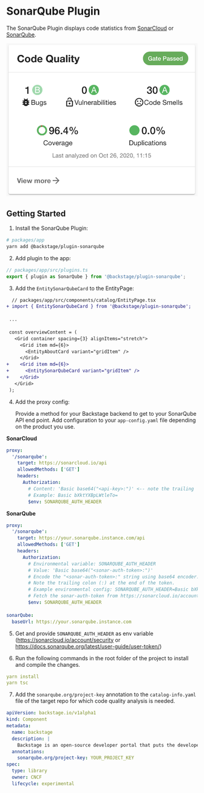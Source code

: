 # SonarQube Plugin

The SonarQube Plugin displays code statistics from [SonarCloud](https://sonarcloud.io) or [SonarQube](https://sonarqube.com).

![Sonar Card](./docs/sonar-card.png)

## Getting Started

1. Install the SonarQube Plugin:

```bash
# packages/app
yarn add @backstage/plugin-sonarqube
```

2. Add plugin to the app:

```js
// packages/app/src/plugins.ts
export { plugin as SonarQube } from '@backstage/plugin-sonarqube';
```

3. Add the `EntitySonarQubeCard` to the EntityPage:

```diff
  // packages/app/src/components/catalog/EntityPage.tsx
+ import { EntitySonarQubeCard } from '@backstage/plugin-sonarqube';

 ...

 const overviewContent = (
   <Grid container spacing={3} alignItems="stretch">
     <Grid item md={6}>
       <EntityAboutCard variant="gridItem" />
     </Grid>
+    <Grid item md={6}>
+      <EntitySonarQubeCard variant="gridItem" />
+    </Grid>
   </Grid>
 );
```

4. Add the proxy config:

   Provide a method for your Backstage backend to get to your SonarQube API end point. Add configuration to your `app-config.yaml` file depending on the product you use.

**SonarCloud**

```yaml
proxy:
  '/sonarqube':
    target: https://sonarcloud.io/api
    allowedMethods: ['GET']
    headers:
      Authorization:
        # Content: 'Basic base64("<api-key>:")' <-- note the trailing ':'
        # Example: Basic bXktYXBpLWtleTo=
        $env: SONARQUBE_AUTH_HEADER
```

**SonarQube**

```yaml
proxy:
  '/sonarqube':
    target: https://your.sonarqube.instance.com/api
    allowedMethods: ['GET']
    headers:
      Authorization:
        # Environmental variable: SONARQUBE_AUTH_HEADER
        # Value: 'Basic base64("<sonar-auth-token>:")'
        # Encode the "<sonar-auth-token>:" string using base64 encoder.
        # Note the trailing colon (:) at the end of the token.
        # Example environmental config: SONARQUBE_AUTH_HEADER=Basic bXktYXBpLWtleTo=
        # Fetch the sonar-auth-token from https://sonarcloud.io/account/security/
        $env: SONARQUBE_AUTH_HEADER

sonarQube:
  baseUrl: https://your.sonarqube.instance.com
```

5. Get and provide `SONARQUBE_AUTH_HEADER` as env variable (https://sonarcloud.io/account/security or https://docs.sonarqube.org/latest/user-guide/user-token/)

6. Run the following commands in the root folder of the project to install and compile the changes.

```yaml
yarn install
yarn tsc
```

7. Add the `sonarqube.org/project-key` annotation to the `catalog-info.yaml` file of the target repo for which code quality analysis is needed.

```yaml
apiVersion: backstage.io/v1alpha1
kind: Component
metadata:
  name: backstage
  description: |
    Backstage is an open-source developer portal that puts the developer experience first.
  annotations:
    sonarqube.org/project-key: YOUR_PROJECT_KEY
spec:
  type: library
  owner: CNCF
  lifecycle: experimental
```
